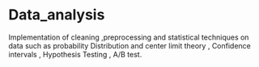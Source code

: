 # Data_analysis
Implementation of cleaning ,preprocessing and statistical techniques on data such as probability Distribution and center limit theory , Confidence intervals , Hypothesis Testing , A/B test.
